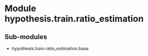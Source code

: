 Module hypothesis.train.ratio_estimation
========================================

Sub-modules
-----------
* hypothesis.train.ratio_estimation.base